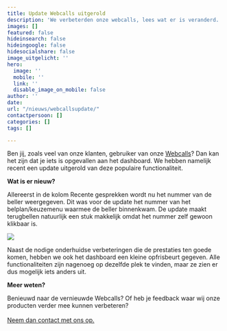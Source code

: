 ```yaml
---
title: Update Webcalls uitgerold
description: 'We verbeterden onze webcalls, lees wat er is veranderd. '
images: []
featured: false
hideinsearch: false
hideingoogle: false
hidesocialshare: false
image_uitgelicht: ''
hero:
  image: ''
  mobile: ''
  link: ''
  disable_image_on_mobile: false
author: ''
date: 
url: "/nieuws/webcallsupdate/"
contactpersoon: []
categories: []
tags: []

---
```

Ben jij, zoals veel van onze klanten, gebruiker van onze [Webcalls](https://www.callvoip.nl/telefonie/functionaliteiten/webcalls/)? Dan kan het zijn dat je iets is opgevallen aan het dashboard. We hebben namelijk recent een update uitgerold van deze populaire functionaliteit.

**Wat is er nieuw?**

Allereerst in de kolom Recente gesprekken wordt nu het nummer van de beller weergegeven. Dit was voor de update het nummer van het belplan/keuzemenu waarmee de beller binnenkwam. De update maakt terugbellen natuurlijk een stuk makkelijk omdat het nummer zelf gewoon klikbaar is.

![](https://res.cloudinary.com/callvoip/image/upload/v1652688050/gespreksgeschiedenis_qyqh0a.png)

Naast de nodige onderhuidse verbeteringen die de prestaties ten goede komen, hebben we ook het dashboard een kleine opfrisbeurt gegeven. Alle functionaliteiten zijn nagenoeg op dezelfde plek te vinden, maar ze zien er dus mogelijk iets anders uit.

**Meer weten?**

Benieuwd naar de vernieuwde Webcalls? Of heb je feedback waar wij onze producten verder mee kunnen verbeteren?<br><br><a href="/contact" class="button">Neem dan contact met ons op.</a>
